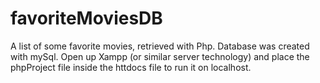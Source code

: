 # favoriteMoviesDB
A list of some favorite movies, retrieved with Php. Database was created with mySql. 
Open up Xampp (or similar server technology) and place the phpProject file inside the httdocs file to run it on localhost.
